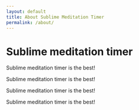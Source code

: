 ```yaml
---
layout: default
title: About Sublime Meditation Timer
permalink: /about/
---
```


<div class="row">
  <div class="col-sm-6 panel panel-default">
    <h1>Sublime meditation timer</h1>
    <p class="lead">Sublime meditation timer is the best!</p>
    <p class="lead">Sublime meditation timer is the best!</p>
    <p class="lead">Sublime meditation timer is the best!</p>
    <p class="lead">Sublime meditation timer is the best!</p>
  </div>
  <div class="col-sm-6 hidden-xs">
    <div class="device pull-right"></div>
  </div>
</div>
